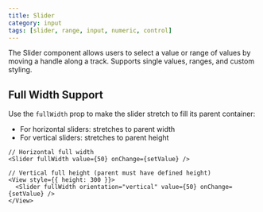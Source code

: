 ```yaml
---
title: Slider
category: input
tags: [slider, range, input, numeric, control]
---
```


The Slider component allows users to select a value or range of values by moving a handle along a track. Supports single values, ranges, and custom styling.

## Full Width Support

Use the `fullWidth` prop to make the slider stretch to fill its parent container:

- For horizontal sliders: stretches to parent width
- For vertical sliders: stretches to parent height

```tsx
// Horizontal full width
<Slider fullWidth value={50} onChange={setValue} />

// Vertical full height (parent must have defined height)
<View style={{ height: 300 }}>
  <Slider fullWidth orientation="vertical" value={50} onChange={setValue} />
</View>
```
